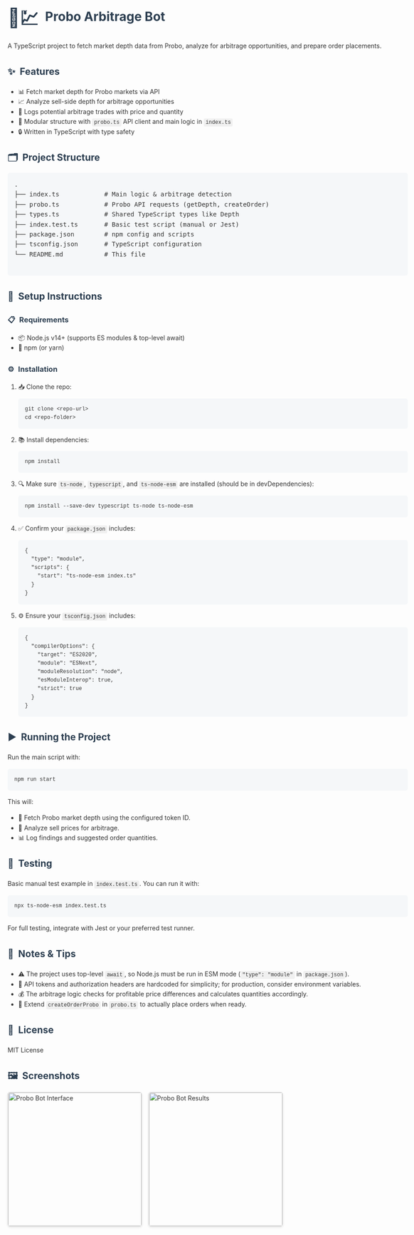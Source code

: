 <!DOCTYPE html>
<html lang="en">
<head>
  <meta charset="UTF-8" />
  <meta name="viewport" content="width=device-width, initial-scale=1" />
  <style>
    body {
      font-family: -apple-system, BlinkMacSystemFont, 'Segoe UI', Roboto, Oxygen, Ubuntu, Cantarell, 'Open Sans', 'Helvetica Neue', sans-serif;
      line-height: 1.6;
      max-width: 900px;
      margin: 0 auto;
      padding: 20px;
      color: #333;
    }
    h1, h2, h3 {
      color: #2c3e50;
    }
    pre {
      background-color: #f5f7f9;
      border-radius: 5px;
      padding: 15px;
      overflow-x: auto;
    }
    code {
      font-family: 'Courier New', monospace;
      background-color: #f0f0f0;
      padding: 2px 4px;
      border-radius: 3px;
    }
    pre code {
      background-color: transparent;
      padding: 0;
    }
    .emoji-large {
      font-size: 1.5em;
      vertical-align: middle;
      margin-right: 8px;
    }
    .emoji-small {
      margin-right: 5px;
    }
    .screenshots {
      display: flex;
      flex-wrap: wrap;
      gap: 15px;
      margin: 20px 0;
    }
    .screenshots img {
      border: 1px solid #ddd;
      border-radius: 5px;
      box-shadow: 0 2px 5px rgba(0,0,0,0.1);
    }
  </style>
</head>
<body>
  <h1><span class="emoji-large">🤖💹</span> Probo Arbitrage Bot</h1>
  <p>
    A TypeScript project to fetch market depth data from Probo, analyze for arbitrage opportunities, and prepare order placements.
  </p>
  <h2><span class="emoji-small">✨</span> Features</h2>
  <ul>
    <li>📊 Fetch market depth for Probo markets via API</li>
    <li>📈 Analyze sell-side depth for arbitrage opportunities</li>
    <li>📝 Logs potential arbitrage trades with price and quantity</li>
    <li>🧩 Modular structure with <code>probo.ts</code> API client and main logic in <code>index.ts</code></li>
    <li>🔒 Written in TypeScript with type safety</li>
  </ul>
  <h2><span class="emoji-small">🗂️</span> Project Structure</h2>
  <pre>
.
├── index.ts            # Main logic & arbitrage detection
├── probo.ts            # Probo API requests (getDepth, createOrder)
├── types.ts            # Shared TypeScript types like Depth
├── index.test.ts       # Basic test script (manual or Jest)
├── package.json        # npm config and scripts
├── tsconfig.json       # TypeScript configuration
└── README.md           # This file
  </pre>
  <h2><span class="emoji-small">🚀</span> Setup Instructions</h2>
  <h3><span class="emoji-small">📋</span> Requirements</h3>
  <ul>
    <li>📦 Node.js v14+ (supports ES modules & top-level await)</li>
    <li>🔧 npm (or yarn)</li>
  </ul>
  <h3><span class="emoji-small">⚙️</span> Installation</h3>
  <ol>
    <li>
      📥 Clone the repo:
      <pre><code>git clone &lt;repo-url&gt;
cd &lt;repo-folder&gt;</code></pre>
    </li>
    <li>
      📚 Install dependencies:
      <pre><code>npm install</code></pre>
    </li>
    <li>
      🔍 Make sure <code>ts-node</code>, <code>typescript</code>, and <code>ts-node-esm</code> are installed (should be in devDependencies):
      <pre><code>npm install --save-dev typescript ts-node ts-node-esm</code></pre>
    </li>
    <li>
      ✅ Confirm your <code>package.json</code> includes:
      <pre><code>{
  "type": "module",
  "scripts": {
    "start": "ts-node-esm index.ts"
  }
}
</code></pre>
    </li>
    <li>
      ⚙️ Ensure your <code>tsconfig.json</code> includes:
      <pre><code>{
  "compilerOptions": {
    "target": "ES2020",
    "module": "ESNext",
    "moduleResolution": "node",
    "esModuleInterop": true,
    "strict": true
  }
}
</code></pre>
    </li>
  </ol>
  <h2><span class="emoji-small">▶️</span> Running the Project</h2>
  <p>Run the main script with:</p>
  <pre><code>npm run start</code></pre>
  <p>This will:</p>
  <ul>
    <li>🔄 Fetch Probo market depth using the configured token ID.</li>
    <li>🧮 Analyze sell prices for arbitrage.</li>
    <li>📊 Log findings and suggested order quantities.</li>
  </ul>
  <h2><span class="emoji-small">🧪</span> Testing</h2>
  <p>Basic manual test example in <code>index.test.ts</code>. You can run it with:</p>
  <pre><code>npx ts-node-esm index.test.ts</code></pre>
  <p>For full testing, integrate with Jest or your preferred test runner.</p>
  <h2><span class="emoji-small">📝</span> Notes &amp; Tips</h2>
  <ul>
    <li>⚠️ The project uses top-level <code>await</code>, so Node.js must be run in ESM mode (<code>"type": "module"</code> in <code>package.json</code>).</li>
    <li>🔑 API tokens and authorization headers are hardcoded for simplicity; for production, consider environment variables.</li>
    <li>💰 The arbitrage logic checks for profitable price differences and calculates quantities accordingly.</li>
    <li>🔄 Extend <code>createOrderProbo</code> in <code>probo.ts</code> to actually place orders when ready.</li>
  </ul>
  <h2><span class="emoji-small">📄</span> License</h2>
  <p>MIT License</p>
  
  <h2><span class="emoji-small">🖼️</span> Screenshots</h2>
  <div class="screenshots">
    <img src="images/![image](https://github.com/user-attachments/assets/d31f7df4-cf8a-482b-9b56-21148e1738c3)" alt="Probo Bot Interface" width="300" />
    <img src="images/![Screenshot 2025-05-20 211544](https://github.com/user-attachments/assets/0f2bb490-7721-4cc5-945b-1018bdd394a4)" alt="Probo Bot Results" width="300" />
  </div>
</body>
</html>
